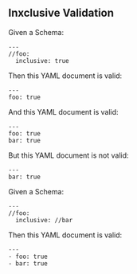 ## Inxclusive Validation

Given a Schema:

    ---
    //foo:
      inclusive: true

Then this YAML document is valid:

    ---
    foo: true

And this YAML document is valid:

    ---
    foo: true
    bar: true

But this YAML document is not valid:

    ---
    bar: true

Given a Schema:

    ---
    //foo:
      inclusive: //bar

Then this YAML document is valid:

    ---
    - foo: true
    - bar: true


